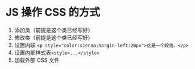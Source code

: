 # JS 操作 CSS 的方式

1. 添加类（前提是这个类已经写好）
2. 修改类（前提是这个类已经写好）
3. 设置内联 `<p style="color:sienna;margin-left:20px">这是一个段落。</p>`
4. 设置内部样式表`<style>...</style>`
5. 加载外部 CSS 文件
